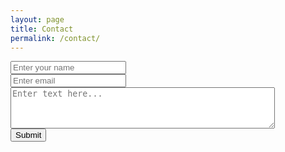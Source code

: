 ```yaml
---
layout: page
title: Contact
permalink: /contact/
---
```

<form accept-charset="UTF-8" action=" https://sharpemachine.github.io//{noreply@github.com}" method="POST" enctype="multipart/form-data" target="_blank">
          <div class="form-group">
<!--              <label for="exampleInputName">Name</label> 
               <br>  -->
            <input type="text" name="name" class="form-control" id="exampleInputName" placeholder="Enter your name" required="required">
          </div>
         <div class="form-group">
<!--             <label for="exampleInputEmail1" required="required">Email address</label>
               <br> -->
            <input type="email" name="email" class="form-control" id="exampleInputEmail1" aria-describedby="emailHelp" placeholder="Enter email">
          </div>
            <div class="form-group">
            <textarea rows="4" cols="50" name="comment" class="form-control" placeholder="Enter text here..." ></textarea>
           </div>
          <button type="submit" class="btn btn-primary">Submit</button>
        </form>
